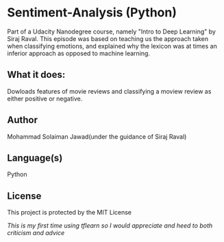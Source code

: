 # Sentiment-Analysis (Python)
Part of a Udacity Nanodegree course, namely "Intro to Deep Learning" by Siraj Raval. This episode was 
based on teaching us the approach taken when classifying emotions, and explained why the lexicon was
at times an inferior approach as opposed to machine learning.


## What it does:
Dowloads features of movie reviews and classifying a moview review as either positive or negative.


## Author
Mohammad Solaiman Jawad(under the guidance of Siraj Raval)

## Language(s)
Python

## License
This project is protected by the MIT License


*This is my first time using tflearn so I would appreciate and heed to both criticism and advice*
